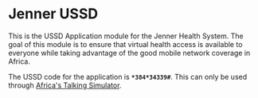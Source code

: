 
# Jenner USSD

This is the USSD Application module for the Jenner Health System. The goal of this module is to ensure that virtual health access is available to everyone while taking advantage of the good mobile network coverage in Africa.

The USSD code for the application is **`*384*34339#`**. This can only be used through [Africa's Talking Simulator](https://simulator.africastalking.com/). 